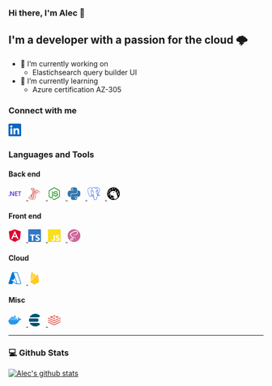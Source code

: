 ### Hi there, I'm Alec 👋


## I'm a developer with a passion for the cloud 🌩
- 🔭 I’m currently working on 
    - Elastichsearch query builder UI
- 🌱 I’m currently learning 
    - Azure certification AZ-305

### Connect with me

<div>
    <a href="https://www.linkedin.com/in/alec-trievel-8b869399">
        <img src="./images/social/linkedin.svg" 
        style="height:25px; width:25px; padding-right: 10px" 
        alt="LinkedIn">
    </a>
</div>

### Languages and Tools

#### Back end 

<div>
    <a href="https://dotnet.microsoft.com/en-us/">
        <img src="./images/tech/backend/dotnet.svg" 
        style="height:25px; width:25px; padding-right: 10px" 
        alt="C# / dotnet">
    </a>
    <a href="https://www.microsoft.com/en-us/sql-server">
        <img src="./images/tech/backend/sql-server.svg" 
        style="height:25px; width:25px; padding-right: 10px" 
        alt="SQL Server">
    </a>
    <a href="https://nodejs.dev/">
        <img src="./images/tech/backend/node.svg" 
        style="height:25px; width:25px; padding-right: 10px" 
        alt="NodeJS">
    </a>
    <a href="https://www.python.org/">
        <img src="./images/tech/backend/python.svg" 
        style="height:25px; width:25px; padding-right: 10px" 
        alt="Python">
    </a>
    <a href="hhttps://www.postgresql.org/">
        <img src="./images/tech/backend/postgres.svg" 
        style="height:25px; width:25px; padding-right: 10px" 
        alt="Postgres">
    </a>
    <a href="https://deno.land/">
        <img src="./images/tech/backend/deno.svg" 
        style="height:25px; width:25px; padding-right: 10px" 
        alt="Deno">
    </a>
</div>

#### Front end 

<div>
    <a href="https://angular.io/">
        <img src="./images/tech/frontend/angular.svg" 
        style="height:25px; width:25px; padding-right: 10px" 
        alt="Angular">
    </a>
    <a href="https://www.typescriptlang.org/">
        <img src="./images/tech/frontend/typescript.svg" 
        style="height:25px; width:25px; padding-right: 10px"
        alt="TypeScript">
    </a>
    <a href="https://www.javascript.com/">
        <img src="./images/tech/frontend/javascript.svg" 
        style="height:25px; width:25px; padding-right: 10px" 
        alt="JavaScript">
    </a>
    <a href="https://sass-lang.com/">
        <img src="./images/tech/frontend/sass.svg" 
        style="height:25px; width:25px;" 
        alt="Sass">
    </a>
</div>

#### Cloud

<div>
    <a href="https://azure.microsoft.com/">
        <img src="./images/tech/cloud/azure.svg" 
        style="height:25px; width:25px; padding-right: 10px" 
        alt="Azure">
    </a>
    <a href="https://firebase.google.com/">
        <img src="./images/tech/cloud/firebase.svg" 
        style="height:25px; width:25px; padding-right: 10px" 
        alt="Firebase">
    </a>
</div>

#### Misc

<div>
    <a href="https://www.docker.com/">
        <img src="./images/tech/misc/docker.svg" 
        style="height:25px; width:25px; padding-right: 10px" 
        alt="Docker">
    </a>
    <a href="https://www.elastic.co/">
        <img src="./images/tech/misc/elasticsearch.svg" 
        style="height:25px; width:25px; padding-right: 10px" 
        alt="Elasticsearch">
    </a>
    <a href="https://redis.io/">
        <img src="./images/tech/misc/redis.svg" 
        style="height:25px; width:25px; padding-right: 10px" 
        alt="Redis">
    </a>
</div>

---

### 💻 Github Stats
[![Alec's github stats](https://github-readme-stats.vercel.app/api?username=atrievel&count_private=true&show_icons=true&theme=nord)](https://github.com/atrievel/github-readme-stats)
